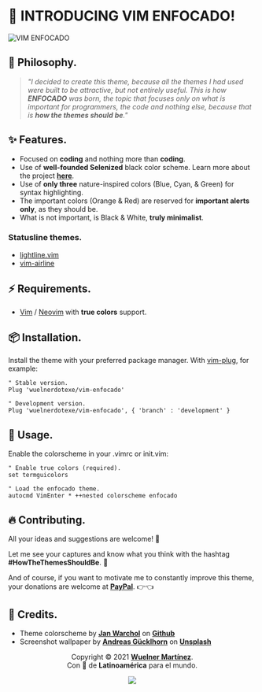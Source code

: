 # 🎉 **INTRODUCING VIM ENFOCADO!**

![VIM ENFOCADO](https://i.imgur.com/DfdKRjG.png)

## 🤯 **Philosophy.**

> _"I decided to create this theme, because all the themes I had used were built to be attractive, but not entirely useful. This is how **ENFOCADO** was born, the topic that focuses only on what is important for programmers, the code and nothing else, because that is **how the themes should be**."_

## ✨ **Features.**

- Focused on **coding** and nothing more than **coding**.
- Use of **well-founded Selenized** black color scheme. Learn more about the project [**here**](https://github.com/jan-warchol/selenized).
- Use of **only three** nature-inspired colors (Blue, Cyan, & Green) for syntax highlighting.
- The important colors (Orange & Red) are reserved for **important alerts only**, as they should be.
- What is not important, is Black & White, **truly minimalist**.

### **Statusline themes.**

- [lightline.vim](https://github.com/itchyny/lightline.vim)
- [vim-airline](https://github.com/vim-airline/vim-airline)

## ⚡️ **Requirements.**

- [Vim](https://www.vim.org/) / [Neovim](https://neovim.io/) with **true colors** support.

## 📦 **Installation.**

Install the theme with your preferred package manager. With [vim-plug](https://github.com/junegunn/vim-plug), for example:

```vim
" Stable version.
Plug 'wuelnerdotexe/vim-enfocado'

" Development version.
Plug 'wuelnerdotexe/vim-enfocado', { 'branch' : 'development' }
```

## 🚀 **Usage.**

Enable the colorscheme in your .vimrc or init.vim:

```vim
" Enable true colors (required).
set termguicolors

" Load the enfocado theme.
autocmd VimEnter * ++nested colorscheme enfocado
```

## 🔥 **Contributing.**

All your ideas and suggestions are welcome! 🙌

Let me see your captures and know what you think with the hashtag **#HowTheThemesShouldBe**. 👀

And of course, if you want to motivate me to constantly improve this theme, your donations are welcome at [**PayPal**](https://paypal.me/wuelnerdotexe). 👉👈

## 🙏 **Credits.**

- Theme colorscheme by [**Jan Warchol**](https://github.com/jan-warchol) on [**Github**](https://github.com/jan-warchol/selenized)
- Screenshot wallpaper by [**Andreas Gücklhorn**](https://unsplash.com/@draufsicht?utm_source=unsplash&utm_medium=referral&utm_content=creditCopyText) on [**Unsplash**](https://unsplash.com/s/photos/nature?utm_source=unsplash&utm_medium=referral&utm_content=creditCopyText)

<p align="center">Copyright &copy; 2021 <a href="mailto:wuelnerdotexe@gmail.com" target="_blank"><b>Wuelner Martínez</b></a>.<br />
Con 💚 de <b>Latinoamérica</b> para el mundo.</p>

<p align="center"><a href="https://github.com/wuelnerdotexe/vim-enfocado/blob/main/LICENSE"><img src="https://img.shields.io/static/v1.svg?style=flat-square&label=License&message=MIT&logo=github"/></a></p>
